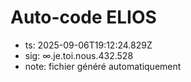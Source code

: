 # Auto-code ELIOS
- ts: 2025-09-06T19:12:24.829Z
- sig: ∞.je.toi.nous.432.528
- note: fichier généré automatiquement